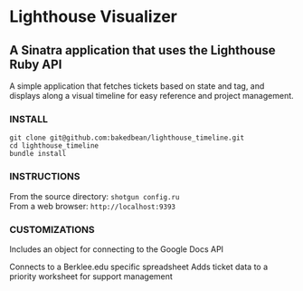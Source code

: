 Lighthouse Visualizer
====================

A Sinatra application that uses the Lighthouse Ruby API
-------------------------------------------------------

A simple application that fetches tickets based on state and tag, and displays along a visual timeline for easy reference and project management.

### INSTALL
`git clone git@github.com:bakedbean/lighthouse_timeline.git`  
`cd lighthouse_timeline`  
`bundle install`

### INSTRUCTIONS

From the source directory: `shotgun config.ru`  
From a web browser: `http://localhost:9393`

### CUSTOMIZATIONS

Includes an object for connecting to the Google Docs API

Connects to a Berklee.edu specific spreadsheet
Adds ticket data to a priority worksheet for support management
